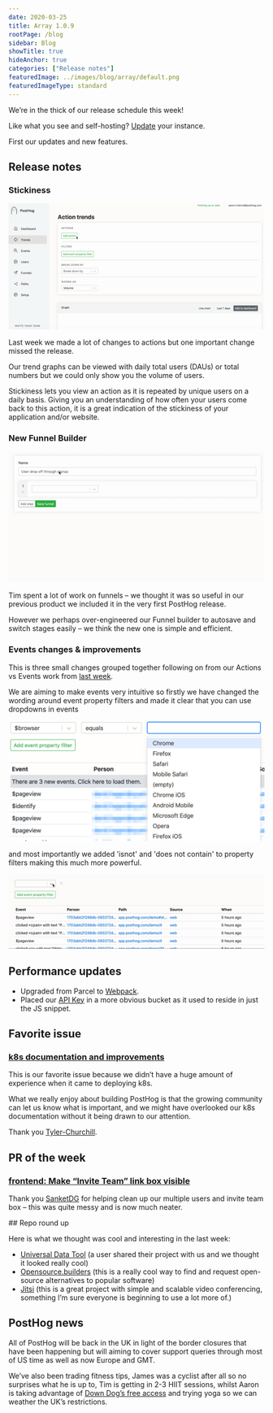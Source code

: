 ```yaml
---
date: 2020-03-25
title: Array 1.0.9
rootPage: /blog
sidebar: Blog
showTitle: true
hideAnchor: true
categories: ["Release notes"]
featuredImage: ../images/blog/array/default.png
featuredImageType: standard
---
```


We’re in the thick of our release schedule this week!

Like what you see and self-hosting? [Update](/docs/self-host/configure/upgrading-posthog) your instance.

First our updates and new features.

## Release notes

### Stickiness

![stickiness](../images/03/stickiness-gif.gif)

Last week we made a lot of changes to actions but one important change missed the release.

Our trend graphs can be viewed with daily total users (DAUs) or total numbers but we could only show you the volume of users.

Stickiness lets you view an action as it is repeated by unique users on a daily basis. Giving you an understanding of how often your users come back to this action, it is a great indication of the stickiness of your application and/or website.

### New Funnel Builder

![new funnel builder](../images/03/newfunnel.gif)

Tim spent a lot of work on funnels – we thought it was so useful in our previous product we included it in the very first PostHog release.

However we perhaps over-engineered our Funnel builder to autosave and switch stages easily – we think the new one is simple and efficient.

### Events changes & improvements

This is three small changes grouped together following on from our Actions vs Events work from [last week](/blog/the-posthog-array-1-0-8).

We are aiming to make events very intuitive so firstly we have changed the wording around event property filters and made it clear that you can use dropdowns in events

![](../images/03/Posthog-5.png)

and most importantly we added 'isnot' and 'does not contain' to property filters making this much more powerful.

![](../images/03/isnotdoesnotcontain.gif)

## Performance updates

* Upgraded from Parcel to [Webpack](https://github.com/PostHog/posthog/pull/331).
* Placed our [API Key](https://github.com/PostHog/posthog/issues/361)  in a more obvious bucket as it used to reside in just the JS snippet.

## Favorite issue

### [k8s documentation and improvements](https://github.com/PostHog/posthog/issues/343)

This is our favorite issue because we didn’t have a huge amount of experience when it came to deploying k8s. 

What we really enjoy about building PostHog is that the growing community can let us know what is important, and we might have overlooked our k8s documentation without it being drawn to our attention.

Thank you [Tyler-Churchill](https://github.com/Tyler-Churchill).

## PR of the week

### [frontend: Make “Invite Team” link box visible](https://github.com/PostHog/posthog/pull/395)

Thank you [SanketDG](https://github.com/SanketDG) for helping clean up our multiple users and invite team box – this was quite messy and is now much neater.

## Repo round up

Here is what we thought was cool and interesting in the last week:

* [Universal Data Tool](https://github.com/UniversalDataTool/universal-data-tool)  (a user shared their project with us and we thought it looked really cool)
* [Opensource.builders](https://github.com/junaid33/opensource.builders) (this is a really cool way to find and request open-source alternatives to popular software)
* [Jitsi](https://github.com/jitsi/jitsi-meet) (this is a great project with simple and scalable video conferencing, something I’m sure everyone is beginning to use a lot more of.)

## PostHog news

All of PostHog will be back in the UK in light of the border closures that have been happening but will aiming to cover support queries through most of US time as well as now Europe and GMT.

We’ve also been trading fitness tips, James was a cyclist after all so no surprises what he is up to, Tim is getting in 2-3 HIIT sessions, whilst Aaron is taking advantage of [Down Dog’s free access](https://www.downdogapp.com/) and trying yoga so we can weather the UK’s restrictions.
